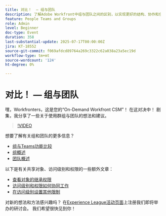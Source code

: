 ```yaml
---
title: 对比！  — 组与团队
description: 了解Adobe Workfront中组与团队之间的区别，以实现更好的结构、协作和任务管理。
feature: People Teams and Groups
role: Admin
level: Beginner
doc-type: Event
duration: 358
last-substantial-update: 2025-07-17T00:00:00Z
jira: KT-18552
source-git-commit: f069afdcd89764a269c3322c62a038a23a5ec19d
workflow-type: tm+mt
source-wordcount: '124'
ht-degree: 0%

---
```



# 对比！  — 组与团队

嘿，Workfronters，这是您的“On-Demand Workfront CSM”！ 在这对决中！ 剧集，我分享了一些关于使用群组与团队的想法和建议。

>[!VIDEO](https://video.tv.adobe.com/v/3465273/?learn=on&enablevpops)

想要了解有关组和团队的更多信息？

* [组与Teams功能比较](https://experienceleague.adobe.com/en/docs/workfront/using/teams-groups/work-with-groups-teams/understanding-differences-and-similarities-between-groups-and-teams)
* [组概述](https://experienceleague.adobe.com/en/docs/workfront/using/administration-and-setup/manage-groups/groups/groups)
* [团队概述](https://experienceleague.adobe.com/en/docs/workfront/using/teams-groups/create-manage-teams/teams-overview)

以下是有关共享对象、访问级别和权限的一些额外文章：

* [查看对象的继承权限](https://experienceleague.adobe.com/en/docs/workfront/using/basics/grant-request-object-permissions/view-inherited-permissions-on-objects)
* [访问级别和权限如何协同工作](https://experienceleague.adobe.com/en/docs/workfront/using/administration-and-setup/add-users/access-levels/access-level-overview#how-access-levels-and-permissions-work-together)
* [在访问级别设置其他限制](https://experienceleague.adobe.com/en/docs/workfront/using/administration-and-setup/add-users/configure-access/create-modify-access-levels#planner-users:~:text=Click%20Set%20additional%20restrictions%2C%20then%20set%20any%20of%20the%20following%20restrictions%20for%20the%20access%20level)

对新的想法和方法感兴趣吗？ 在[Experience League活动页面](https://experienceleague.adobe.com/en/events?filters=Workfront)上注册我们即将举办的研讨会。 我们希望很快见到你！


